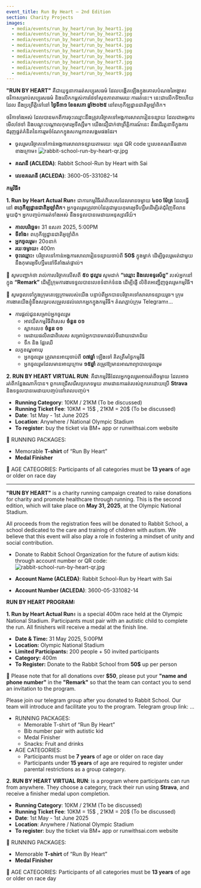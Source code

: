 ```yaml
---
event_title: Run By Heart – 2nd Edition
section: Charity Projects
images:
  - media/events/run_by_heart/run_by_heart1.jpg
  - media/events/run_by_heart/run_by_heart2.jpg
  - media/events/run_by_heart/run_by_heart3.jpg
  - media/events/run_by_heart/run_by_heart4.jpg
  - media/events/run_by_heart/run_by_heart5.jpg
  - media/events/run_by_heart/run_by_heart6.jpg
  - media/events/run_by_heart/run_by_heart7.jpg
  - media/events/run_by_heart/run_by_heart8.jpg
  - media/events/run_by_heart/run_by_heart9.jpg
---
```


**"RUN BY HEART"** គឺជាយុទ្ធនាការរត់សប្បុរសធម៌ ដែលបង្កើតឡើងក្នុងគោលបំណងរៃអង្គាសថវិកាសម្រាប់សប្បុរសធម៌ និងលើកកម្ពស់ការថែទាំសុខភាពតាមរយៈការរត់នេះ។ នេះជាលើកទី២ហើយដែល នឹងប្រព្រឹត្តិទៅនៅ **ថ្ងៃទី៣១ ខែឧសភា ឆ្នាំ២០២៥** នៅពហុកីឡដ្ឋានជាតិអូឡាំពិក។ 

ថវិកាទាំងអស់ ដែលបានមកពីការចុះឈ្មោះនឹងត្រូវបរិច្ចាគទៅអង្គការសាលារៀនទន្សាយ ដែលជាអង្គការមើលថែទាំ និងបណ្តុះបណ្តាលកុមារអូទីស្សឹម។ យើងជឿជាក់ថាព្រឹត្តិការណ៍នេះ នឹងដើរតួនាទីក្នុងការជំរុញផ្នត់គំនិតនៃការរួមចំណែកក្នុងសកម្មភាពសង្គមផងដែរ។

- ចូលរួមបរិច្ចាគទៅកាន់អង្គការសាលាទន្សាយតាមរយៈ ស្កេន QR code ឬលេខគណនីធនាគាខាងក្រោម៖
![rabbit-school-run-by-heart-qr.jpg]({{site.baseurl}}/rabbit-school-run-by-heart-qr.jpg)


- **គណនី (ACLEDA)**: Rabbit School-Run by Heart with Sai
- **លេខគណនី (ACLEDA)**: 3600-05-331082-14


**កម្មវិធី៖**

**1. Run by Heart Actual Run**៖ ជាការកម្មវិធីរត់ពិសេសដែលមានចម្ងាយ **៤០០ ម៉ែត្រ** ដែលធ្វើនៅ **ពហុកីឡដ្ឋានជាតិអូឡាំពិក**។ អ្នកចូលរួមត្រូវចាប់ដៃគូជាមួយកុមារអូទីហ្សឹមដើម្បីរត់ជុំវិញទីលានមួយជុំ។ អ្នកបញ្ចប់ការរត់ទាំងអស់ នឹងទទួលបានមេដាយអនុស្សាវរីយ៍។

- **កាលបរិច្ឆេទ**៖ 31 ឧសភា 2025, 5:00PM
- **ទីតាំង**៖ ពហុកីឡដ្ឋានជាតិអូឡាំពិក
- **អ្នកចូលរួម**៖ 20០នាក់
- **រយៈចម្ងាយ**៖ 400m 
- **ចុះឈ្មោះ**៖ បរិច្ចាគទៅកាន់អង្គការសាលារៀនទន្សាយចាប់ពី **50$** ក្នុងម្នាក់ ដើម្បីចូលរួមរត់ជាមួយនឹងកុមារអូទីហ្សឹមនៅទីតាំងរត់ផ្ទាល់។ 

📌 សូមបញ្ជាក់ថា រាល់ការបរិច្ចាគលើសពី **៥០ ដុល្លារ** សូមដាក់ **“ឈ្មោះ និងលេខទូរស័ព្ទ”** របស់អ្នកនៅក្នុង **“Remark”** ដើម្បីក្រុមការងារទទួលបានលេខទំនាក់ទំនង ដើម្បីផ្ញើ លិខិតអញ្ជើញចូលរួមកម្មវិធី។

📌 សូមចូលទៅក្នុងក្រុមតេឡេក្រាមរបស់យើង បន្ទាប់ពីអ្នកបានបរិច្ចាគទៅសាលាទន្សាយរួច។ ក្រុមការងារយើងខ្ញុំនឹងសម្របសម្រួលដល់លោកអ្នកក្នុងកម្មវិធី។ តំណភ្ជាប់ក្រុម Telegram៖…

- ការផ្តល់ជូនសម្រាប់អ្នកចូលរួម
  - អាវយឺតកម្មវិធីពិសេស **ចំនួន ០១**
  - ស្លាកលេខ **ចំនួន ០១**
  - មេដាយផលិតជាពិសេស សម្រាប់អ្នកបានមកដល់ទីដោយជោគជ័យ
  - ទឹក និង ផ្លែឈើ
- លក្ខខណ្ឌអាយុ
  - អ្នកចូលរួម ត្រូវមានអាយុចាប់ពី **០៧ឆ្នាំ** ឡើងទៅ គិតត្រឹមថ្ងៃកម្មវិធី
  - អ្នកចូលរួមដែលមានអាយុក្រោម **១៥ឆ្នាំ** តម្រូវឱ្យមានអាណាព្យាបាលចូលរួម
  
**2. RUN BY HEART VIRTUAL RUN**: គឺជាកម្មវិធីដែលអ្នកចូលរួមអាចរត់ពីចម្ងាយ ដែលអាចរត់ពីកន្លែងណាក៏បាន។ ពួកគេជ្រើសរើសប្រភេទមួយ តាមដានការរត់របស់ពួកគេដោយប្រើ **Strava** និងទទួលបានមេដាយបញ្ចប់នៅពេលបញ្ចប់។


- **Running Category**: 10KM / 21KM  (To be discussed) 
- **Running Ticket Fee**: 10KM = 15$ , 21KM = 20$ (To be discussed) 
- **Date**: 1st May - 1st June 2025
- **Location**: Anywhere / National Olympic Stadium 
- **To register**: buy the ticket via BM+ app or runwithsai.com website


📌 RUNNING PACKAGES:
  - Memorable **T-shirt** of “Run By Heart”
  - **Medal Finisher**
  
📌 AGE CATEGORIES: Participants of all categories must be **13 years** of age or older on race day


----

**"RUN BY HEART"** is a charity running campaign created to raise donations for charity and promote healthcare through running. This is the second edition, which will take place on **May 31, 2025**, at the Olympic National Stadium. 

All proceeds from the registration fees will be donated to Rabbit School, a school dedicated to the care and training of children with autism. We believe that this event will also play a role in fostering a mindset of unity and social contribution.


- Donate to Rabbit School Organization for the future of autism kids: through account number or QR code:
![rabbit-school-run-by-heart-qr.jpg]({{site.baseurl}}/rabbit-school-run-by-heart-qr.jpg)


- **Account Name (ACLEDA)**: Rabbit School-Run by Heart with Sai
- **Account Number (ACLEDA)**: 3600-05-331082-14


**RUN BY HEART PROGRAM:**

**1. Run by Heart Actual Run**៖  is a special 400m race held at the Olympic National Stadium. Participants must pair with an autistic child to complete the run. All finishers will receive a medal at the finish line. 

- **Date & Time:** 31 May 2025, 5:00PM
- **Location:** Olympic National Stadium
- **Limited Participants:** 200 people + 50 invited participants
- **Category:** 400m 
- **To Register:** Donate to the Rabbit School from **50$** up per person

📌 Please note that for all donations over **$50**, please put your **"name and phone number"** in the **"Remark"** so that the team can contact you to send an invitation to the program.

Please join our telegram group after you donated to Rabbit School. Our team will introduce and facilitate you to the program. Telegram group link: …

- RUNNING PACKAGES: 
  - Memorable T-shirt of “Run By Heart” 
  - Bib number pair with autistic kid 
  - Medal Finisher
  - Snacks: Fruit and drinks 
- AGE CATEGORIES:
  - Participants must be **7 years** of age or older on race day
  - Participants under **15 years** of age are required to register under parental restrictions as a group category.
  
**2. RUN BY HEART VIRTUAL RUN**: is a program where participants can run from anywhere. They choose a category, track their run using **Strava**, and receive a finisher medal upon completion.


- **Running Category**: 10KM / 21KM  (To be discussed) 
- **Running Ticket Fee**: 10KM = 15$ , 21KM = 20$ (To be discussed) 
- **Date**: 1st May - 1st June 2025
- **Location**: Anywhere / National Olympic Stadium 
- **To register**: buy the ticket via BM+ app or runwithsai.com website


📌 RUNNING PACKAGES:
  - Memorable **T-shirt** of “Run By Heart”
  - **Medal Finisher**
  
📌 AGE CATEGORIES: Participants of all categories must be **13 years** of age or older on race day
